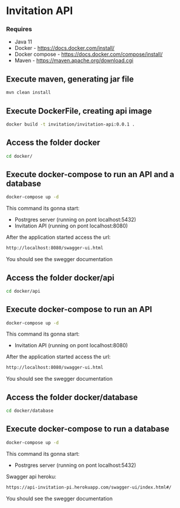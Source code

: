 # Invitation API #

### Requires ###
* Java 11
* Docker - https://docs.docker.com/install/
* Docker compose - https://docs.docker.com/compose/install/
* Maven - https://maven.apache.org/download.cgi


## Execute maven, generating jar file
```sh
mvn clean install
```


## Execute DockerFile, creating api image
```sh
docker build -t invitation/invitation-api:0.0.1 .
```

## Access the folder docker
```sh
cd docker/
```

## Execute docker-compose to run an API and a database 
```sh
docker-compose up -d
```
This command its gonna start:
- Postrgres server (running on pont localhost:5432)
- Invitation API (running on pont localhost:8080)

After the application started access the url:
```sh
http://localhost:8080/swagger-ui.html
```
You should see the swegger documentation



## Access the folder docker/api
```sh
cd docker/api
```

## Execute docker-compose to run an API
```sh
docker-compose up -d
```
This command its gonna start:
- Invitation API (running on pont localhost:8080)

After the application started access the url:
```sh
http://localhost:8080/swagger-ui.html
```
You should see the swegger documentation



## Access the folder docker/database
```sh
cd docker/database
```

## Execute docker-compose to run a database
```sh
docker-compose up -d
```
This command its gonna start:
- Postrgres server (running on pont localhost:5432)


Swagger api heroku:
```sh
https://api-invitation-pi.herokuapp.com/swagger-ui/index.html#/
```
You should see the swegger documentation
